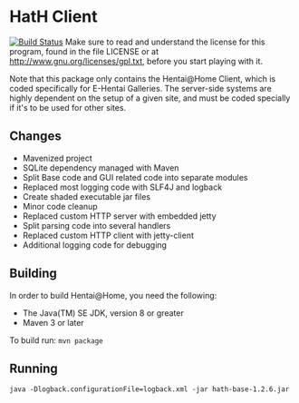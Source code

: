# HatH Client
[![Build Status](https://travis-ci.org/brrritssocold/hath-client.svg?branch=master)](https://travis-ci.org/brrritssocold/hath-client)
Make sure to read and understand the license for this program, found in the file LICENSE or at http://www.gnu.org/licenses/gpl.txt, before you start playing with it.

Note that this package only contains the Hentai@Home Client, which is coded specifically for E-Hentai Galleries. The server-side systems are highly dependent on the setup of a given site, and must be coded specially if it's to be used for other sites.

## Changes
 - Mavenized project
 - SQLite dependency managed with Maven
 - Split Base code and GUI related code into separate modules
 - Replaced most logging code with SLF4J and logback
 - Create shaded executable jar files
 - Minor code cleanup
 - Replaced custom HTTP server with embedded jetty
 - Split parsing code into several handlers
 - Replaced custom HTTP client with jetty-client
 - Additional logging code for debugging
 
## Building
In order to build Hentai@Home, you need the following:

- The Java(TM) SE JDK, version 8 or greater
- Maven 3 or later

To build run:
```mvn package```

## Running
```java -Dlogback.configurationFile=logback.xml -jar hath-base-1.2.6.jar```


